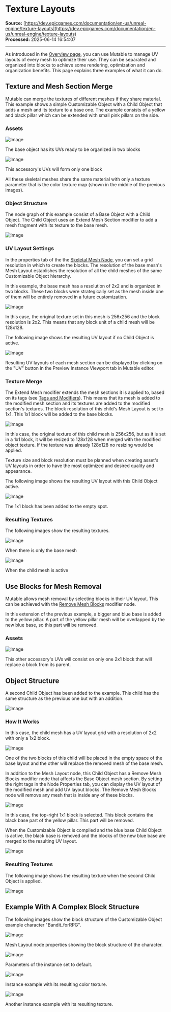 # Texture Layouts

**Source:** [https://dev.epicgames.com/documentation/en-us/unreal-engine/texture-layouts](https://dev.epicgames.com/documentation/en-us/unreal-engine/texture-layouts)  
**Processed:** 2025-06-14 16:54:07

---

As introduced in the [Overview page](/documentation/en-us/unreal-engine/mutable-overview-in-unreal-engine#texturelayouts), you can use Mutable to manage UV layouts of every mesh to optimize their use. They can be separated and organized into blocks to achieve some rendering, optimization and organization benefits. This page explains three examples of what it can do.

## Texture and Mesh Section Merge

Mutable can merge the textures of different meshes if they share material. This example shows a simple Customizable Object with a Child Object that adds a mesh and its texture to a base one. The example consists of a yellow and black pillar which can be extended with small pink pillars on the side.

### Assets

![Image](https://d1iv7db44yhgxn.cloudfront.net/documentation/images/fc9ce4b0-6b9d-4ea3-ad29-088ba8b03538/mutable-texture-layouts-1.png)

The base object has its UVs ready to be organized in two blocks

![Image](https://d1iv7db44yhgxn.cloudfront.net/documentation/images/e1fa6c71-421b-41f6-b517-ab291f42b9a4/mutable-texture-layouts-2.png)

This accessory's UVs will form only one block

All these skeletal meshes share the same material with only a texture parameter that is the color texture map (shown in the middle of the previous images).

### Object Structure

The node graph of this example consist of a Base Object with a Child Object. The Child Object uses an Extend Mesh Section modifier to add a mesh fragment with its texture to the base mesh.

![Image](https://d1iv7db44yhgxn.cloudfront.net/documentation/images/6db38899-f432-4832-bb24-95ee9630abfc/mutable-texture-layouts-3.png)

### UV Layout Settings

In the properties tab of the the [Skeletal Mesh Node](https://github.com/anticto/Mutable-Documentation/wiki/Node-Skeletal-Mesh), you can set a grid resolution in which to create the blocks. The resolution of the base mesh's Mesh Layout establishes the resolution of all the child meshes of the same Customizable Object hierarchy.

In this example, the base mesh has a resolution of 2x2 and is organized in two blocks. These two blocks were strategically set as the mesh inside one of them will be entirely removed in a future customization.

![Image](https://d1iv7db44yhgxn.cloudfront.net/documentation/images/cf18359e-8870-4f2c-aa4f-e978f4b5f20f/mutable-texture-layouts-4.png)

In this case, the original texture set in this mesh is 256x256 and the block resolution is 2x2. This means that any block unit of a child mesh will be 128x128.

The following image shows the resulting UV layout if no Child Object is active.

![Image](https://d1iv7db44yhgxn.cloudfront.net/documentation/images/efc7bc20-ccf2-4aba-bee3-ae97a8250d8c/mutable-texture-layouts-5.png)

Resulting UV layouts of each mesh section can be displayed by clicking on the "UV" button in the Preview Instance Viewport tab in Mutable editor.

### Texture Merge

The Extend Mesh modifier extends the mesh sections it is applied to, based on its tags (see [Tags and Modifiers](https://github.com/anticto/Mutable-Documentation/wiki/Node-Modifier-Properties)). This means that its mesh is added to the modified mesh section and its textures are added to the modified section's textures. The block resolution of this child's Mesh Layout is set to 1x1. This 1x1 block will be added to the base blocks.

![Image](https://d1iv7db44yhgxn.cloudfront.net/documentation/images/c9eb3e33-e5e9-4317-8366-1d8b507f5502/mutable-texture-layouts-6.png)

In this case, the original texture of this child mesh is 256x256, but as it is set in a 1x1 block, it will be resized to 128x128 when merged with the modified object texture. If the texture was already 128x128 no resizing would be applied.

Texture size and block resolution must be planned when creating asset's UV layouts in order to have the most optimized and desired quality and appearance.

The following image shows the resulting UV layout with this Child Object active.

![Image](https://d1iv7db44yhgxn.cloudfront.net/documentation/images/7c2bf005-b9bf-4039-be81-ea9287962c61/mutable-texture-layouts-7.png)

The 1x1 block has been added to the empty spot.

### Resulting Textures

The following images show the resulting textures.

![Image](https://d1iv7db44yhgxn.cloudfront.net/documentation/images/fb3b5492-e6d2-496c-9195-c3f15761ade2/mutable-texture-layouts-8.png)

When there is only the base mesh

![Image](https://d1iv7db44yhgxn.cloudfront.net/documentation/images/f261b0df-bdfc-4e4f-b19a-a6b5e9ef2d5f/mutable-texture-layouts-9.png)

When the child mesh is active

## Use Blocks for Mesh Removal

Mutable allows mesh removal by selecting blocks in their UV layout. This can be achieved with the [Remove Mesh Blocks](https://github.com/anticto/Mutable-Documentation/wiki/Node-Remove-Mesh-Blocks) modifier node.

In this extension of the previous example, a bigger and blue base is added to the yellow pillar. A part of the yellow pillar mesh will be overlapped by the new blue base, so this part will be removed.

### Assets

![Image](https://d1iv7db44yhgxn.cloudfront.net/documentation/images/c8d74ee4-2163-4a19-adf8-8d7263e1e212/mutable-texture-layouts-10.png)

This other accessory's UVs will consist on only one 2x1 block that will replace a block from its parent.

## Object Structure

A second Child Object has been added to the example. This child has the same structure as the previous one but with an addition.

![Image](https://d1iv7db44yhgxn.cloudfront.net/documentation/images/4fc88dc4-1258-49b9-87b4-3516c4a2b79d/mutable-texture-layouts-11.png)

### How It Works

In this case, the child mesh has a UV layout grid with a resolution of 2x2 with only a 1x2 block.

![Image](https://d1iv7db44yhgxn.cloudfront.net/documentation/images/77de8008-5758-43e7-a009-00a57a1e81bc/mutable-texture-layouts-12.png)

One of the two blocks of this child will be placed in the empty space of the base layout and the other will replace the removed mesh of the base mesh.

In addition to the Mesh Layout node, this Child Object has a Remove Mesh Blocks modifier node that affects the Base Object mesh section. By setting the right tags in the Node Properties tab, you can display the UV layout of the modified mesh and add UV layout blocks. The Remove Mesh Blocks node will remove any mesh that is inside any of these blocks.

![Image](https://d1iv7db44yhgxn.cloudfront.net/documentation/images/720737c0-fa2d-4b71-bea5-a513e9c27ad7/mutable-texture-layouts-13.png)

In this case, the top-right 1x1 block is selected. This block contains the black base part of the yellow pillar. This part will be removed.

When the Customizable Object is compiled and the blue base Child Object is active, the black base is removed and the blocks of the new blue base are merged to the resulting UV layout.

![Image](https://d1iv7db44yhgxn.cloudfront.net/documentation/images/80564e61-5609-4d86-89f8-99cdce2f671d/mutable-texture-layouts-14.png)

### Resulting Textures

The following image shows the resulting texture when the second Child Object is applied.

![Image](https://d1iv7db44yhgxn.cloudfront.net/documentation/images/39f6a22c-94ef-49ec-a88a-600cedc8e225/mutable-texture-layouts-15.png)

## Example With A Complex Block Structure

The following images show the block structure of the Customizable Object example character "Bandit\_forRPG".

![Image](https://d1iv7db44yhgxn.cloudfront.net/documentation/images/8d285754-7052-42fe-84ca-08d5757f10ae/mutable-texture-layouts-16.png)

Mesh Layout node properties showing the block structure of the character.

![Image](https://d1iv7db44yhgxn.cloudfront.net/documentation/images/5e8af7f7-bb62-4071-a522-c616a618644e/mutable-texture-layouts-17.png)

Parameters of the instance set to default.

![Image](https://d1iv7db44yhgxn.cloudfront.net/documentation/images/642eec74-36df-48fa-a655-079744a31928/mutable-texture-layouts-18.png)

Instance example with its resulting color texture.

![Image](https://d1iv7db44yhgxn.cloudfront.net/documentation/images/7e9680c1-9964-4ac4-93f2-73aaf93e19f6/mutable-texture-layouts-19.png)

Another instance example with its resulting texture.